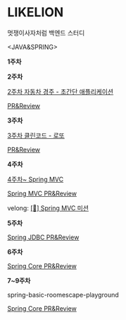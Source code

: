 # LIKELION
멋쟁이사자처럼 백엔드 스터디 

<JAVA&SPRING>

  **1주차** 

  **2주차**
  
  [2주차 자동차 경주 - 초간단 애플리케이션](https://github.com/day024/java-racingcar-simple-playground)
  
  [PR&Review](https://github.com/next-step/java-racingcar-simple-playground/pull/24)

  
  **3주차**
  
  [3주차 클린코드 - 로또](https://github.com/day024/java-lotto-clean-playground/tree/day024)
  
  [PR&Review](https://github.com/next-step/java-lotto-clean-playground/pull/14)


  **4주차**
  
  [4주차~ Spring MVC](https://github.com/day024/spring-roomescape-playground)
  
  [Spring MVC PR&Review](https://github.com/next-step/spring-roomescape-playground/pull/218)
  
 velong: [[🦁] Spring MVC 미션](https://velog.io/@day024/Spring-MVC-%EB%AF%B8%EC%85%98)
  
  **5주차**
  
  [Spring JDBC PR&Review](https://github.com/next-step/spring-roomescape-playground/pull/250)


  **6주차**
  
  [Spring Core PR&Review](https://github.com/next-step/spring-roomescape-playground/pull/274)
  

  **7~9주차**
  
  spring-basic-roomescape-playground
  
  [Spring Core PR&Review](https://github.com/next-step/spring-basic-roomescape-playground/pull/71)
  
